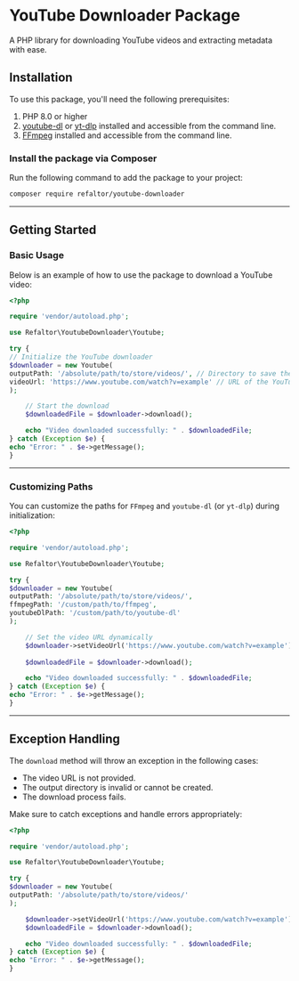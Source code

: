 # YouTube Downloader Package

A PHP library for downloading YouTube videos and extracting metadata with ease.

## Installation

To use this package, you'll need the following prerequisites:

1. PHP 8.0 or higher
2. [youtube-dl](https://github.com/ytdl-org/youtube-dl) or [yt-dlp](https://github.com/yt-dlp/yt-dlp) installed and accessible from the command line.
3. [FFmpeg](https://ffmpeg.org/download.html) installed and accessible from the command line.

### Install the package via Composer

Run the following command to add the package to your project:

```BASH
composer require refaltor/youtube-downloader
```

---

## Getting Started

### Basic Usage

Below is an example of how to use the package to download a YouTube video:

````PHP
<?php

require 'vendor/autoload.php';

use Refaltor\YoutubeDownloader\Youtube;

try {
// Initialize the YouTube downloader
$downloader = new Youtube(
outputPath: '/absolute/path/to/store/videos/', // Directory to save the video
videoUrl: 'https://www.youtube.com/watch?v=example' // URL of the YouTube video
);

    // Start the download
    $downloadedFile = $downloader->download();

    echo "Video downloaded successfully: " . $downloadedFile;
} catch (Exception $e) {
echo "Error: " . $e->getMessage();
}
````

---

### Customizing Paths

You can customize the paths for `FFmpeg` and `youtube-dl` (or `yt-dlp`) during initialization:

````PHP
<?php

require 'vendor/autoload.php';

use Refaltor\YoutubeDownloader\Youtube;

try {
$downloader = new Youtube(
outputPath: '/absolute/path/to/store/videos/',
ffmpegPath: '/custom/path/to/ffmpeg',
youtubeDlPath: '/custom/path/to/youtube-dl'
);

    // Set the video URL dynamically
    $downloader->setVideoUrl('https://www.youtube.com/watch?v=example');
    
    $downloadedFile = $downloader->download();

    echo "Video downloaded successfully: " . $downloadedFile;
} catch (Exception $e) {
echo "Error: " . $e->getMessage();
}
````

---

## Exception Handling

The `download` method will throw an exception in the following cases:
- The video URL is not provided.
- The output directory is invalid or cannot be created.
- The download process fails.

Make sure to catch exceptions and handle errors appropriately:

````PHP
<?php

require 'vendor/autoload.php';

use Refaltor\YoutubeDownloader\Youtube;

try {
$downloader = new Youtube(
outputPath: '/absolute/path/to/store/videos/'
);

    $downloader->setVideoUrl('https://www.youtube.com/watch?v=example');
    $downloadedFile = $downloader->download();

    echo "Video downloaded successfully: " . $downloadedFile;
} catch (Exception $e) {
echo "Error: " . $e->getMessage();
}
````
